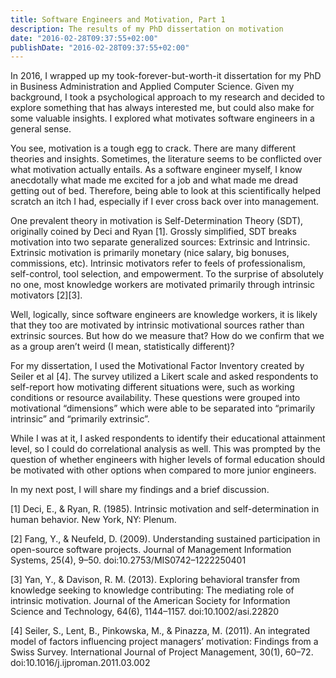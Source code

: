 ```yaml
---
title: Software Engineers and Motivation, Part 1
description: The results of my PhD dissertation on motivation
date: "2016-02-28T09:37:55+02:00"
publishDate: "2016-02-28T09:37:55+02:00"
---
```

In 2016, I wrapped up my took-forever-but-worth-it dissertation for my PhD in Business Administration and Applied Computer Science. Given my background, I took a psychological approach to my research and decided to explore something that has always interested me, but could also make for some valuable insights. I explored what motivates software engineers in a general sense.

You see, motivation is a tough egg to crack. There are many different theories and insights. Sometimes, the literature seems to be conflicted over what motivation actually entails. As a software engineer myself, I know anecdotally what made me excited for a job and what made me dread getting out of bed. Therefore, being able to look at this scientifically helped scratch an itch I had, especially if I ever cross back over into management.

One prevalent theory in motivation is Self-Determination Theory (SDT), originally coined by Deci and Ryan [1]. Grossly simplified, SDT breaks motivation into two separate generalized sources: Extrinsic and Intrinsic. Extrinsic motivation is primarily monetary (nice salary, big bonuses, commissions, etc). Intrinsic motivators refer to feels of professionalism, self-control, tool selection, and empowerment. To the surprise of absolutely no one, most knowledge workers are motivated primarily through intrinsic motivators [2][3].

Well, logically, since software engineers are knowledge workers, it is likely that they too are motivated by intrinsic motivational sources rather than extrinsic sources. But how do we measure that? How do we confirm that we as a group aren’t weird (I mean, statistically different)?

For my dissertation, I used the Motivational Factor Inventory created by Seiler et al [4]. The survey utilized a Likert scale and asked respondents to self-report how motivating different situations were, such as working conditions or resource availability. These questions were grouped into motivational “dimensions” which were able to be separated into “primarily intrinsic” and “primarily extrinsic”.

While I was at it, I asked respondents to identify their educational attainment level, so I could do correlational analysis as well. This was prompted by the question of whether engineers with higher levels of formal education should be motivated with other options when compared to more junior engineers.

In my next post, I will share my findings and a brief discussion.

[1] Deci, E., & Ryan, R. (1985). Intrinsic motivation and self-determination in human behavior. New York, NY: Plenum.

[2] Fang, Y., & Neufeld, D. (2009). Understanding sustained participation in open-source software projects. Journal of Management Information Systems, 25(4), 9–50. doi:10.2753/MIS0742–1222250401

[3] Yan, Y., & Davison, R. M. (2013). Exploring behavioral transfer from knowledge seeking to knowledge contributing: The mediating role of intrinsic motivation. Journal of the American Society for Information Science and Technology, 64(6), 1144–1157. doi:10.1002/asi.22820

[4] Seiler, S., Lent, B., Pinkowska, M., & Pinazza, M. (2011). An integrated model of factors influencing project managers’ motivation: Findings from a Swiss Survey. International Journal of Project Management, 30(1), 60–72. doi:10.1016/j.ijproman.2011.03.002
